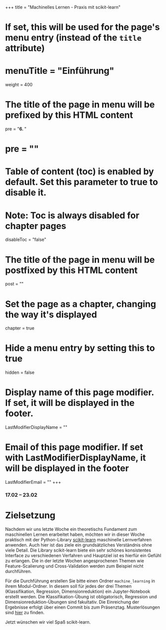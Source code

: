 +++
title = "Machinelles Lernen - Praxis mit scikit-learn"
# If set, this will be used for the page's menu entry (instead of the `title` attribute)
# menuTitle = "Einführung"
weight = 400
# The title of the page in menu will be prefixed by this HTML content
 pre = "<b>6. </b>"
# pre = "<i class='fab fa-github'></i>"
# Table of content (toc) is enabled by default. Set this parameter to true to disable it.
# Note: Toc is always disabled for chapter pages
disableToc = "false"

# The title of the page in menu will be postfixed by this HTML content
post = ""
# Set the page as a chapter, changing the way it's displayed
chapter = true
# Hide a menu entry by setting this to true
hidden = false
# Display name of this page modifier. If set, it will be displayed in the footer.
LastModifierDisplayName = ""
# Email of this page modifier. If set with LastModifierDisplayName, it will be displayed in the footer
LastModifierEmail = ""
+++


### 17.02 – 23.02

# Zielsetzung

Nachdem wir uns letzte Woche ein theoretischs Fundament zum
maschinellen Lernen erarbeitet haben, möchten wir in dieser Woche
praktisch mit der Python-Library
[scikit-learn](https://scikit-learn.org) maschinelle Lernverfahren
anwenden. Auch hier ist das ziele ein grundsätzliches Verständnis ohne
viele Detail. Die Library scikit-learn biete ein sehr schönes
konsistentes Interface zu verschiedenen Verfahren und Hauptziel ist es
hierfür ein Gefühl zu erlangen. Die in der letzte Wochen
angesprochenen Themen wie Feature-Scalierung und Cross-Validation
werden zum Beispiel nicht durchführen.

Für die Durchführung erstellen Sie bitte einen Ordner
`machine_learning` in ihrem Modul-Ordner. In diesem soll für jedes der
drei Themen (Klassifikation, Regression, Dimensionreduktion) ein
Jupyter-Notebook erstellt werden. Die Klassifikation-Übung ist
obligatorisch, Regression und Dimensionreduktion-Übungen sind
fakultativ. Die Einreichung der Ergebnisse erfolgt über einen Commit
bis zum Präsenztag. Musterlösungen sind [hier](./solutions) zu finden.

Jetzt wünschen wir viel Spaß scikit-learn.
